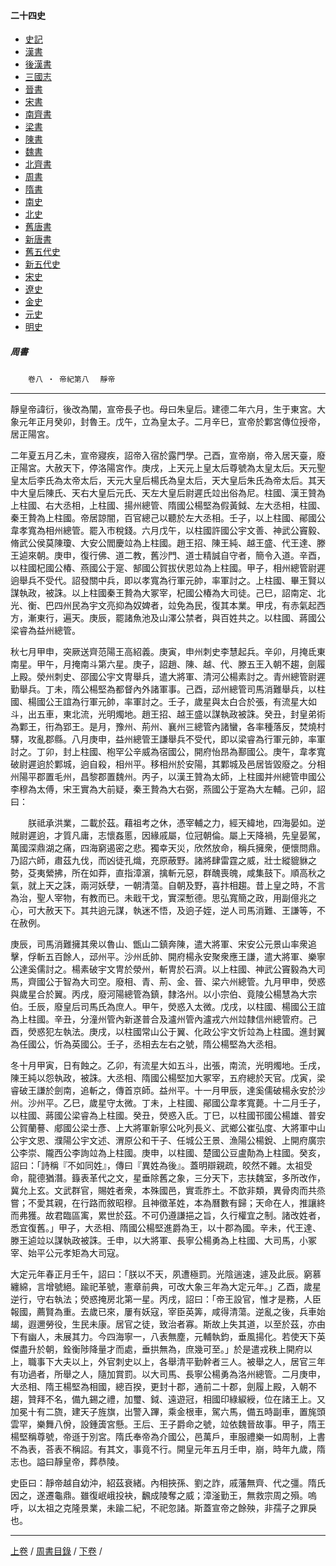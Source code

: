  



#### 二十四史

*   [史記](../a01/a01.md)
*   [漢書](../a02/a02.md)
*   [後漢書](../a03/a03.md)
*   [三國志](../a04/a04.md)
*   [晉書](../a05/a05.md)
*   [宋書](../a06/a06.md)
*   [南齊書](../a07/a07.md)
*   [梁書](../a08/a08.md)
*   [陳書](../a09/a09.md)
*   [魏書](../a10/a10.md)
*   [北齊書](../a11/a11.md)
*   [周書](../a12/a12.md)
*   [隋書](../a13/a13.md)
*   [南史](../a14/a14.md)
*   [北史](../a15/a15.md)
*   [舊唐書](../a16/a16.md)
*   [新唐書](../a17/a17.md)
*   [舊五代史](../a18/a18.md)
*   [新五代史](../a19/a19.md)
*   [宋史](../a20/a20.md)
*   [遼史](../a21/a21.md)
*   [金史](../a22/a22.md)
*   [元史](../a23/a23.md)
*   [明史](../a24/a24.md)


##### 周書
　　`卷八 ‧ 帝紀第八`　
	`靜帝`

* * *

靜皇帝諱衍，後改為闡，宣帝長子也。母曰朱皇后。建德二年六月，生于東宮。大象元年正月癸卯，封魯王。戊午，立為皇太子。二月辛巳，宣帝於鄴宮傳位授帝，居正陽宮。

二年夏五月乙未，宣帝寢疾，詔帝入宿於露門學。己酉，宣帝崩，帝入居天臺，廢正陽宮。大赦天下，停洛陽宮作。庚戌，上天元上皇太后尊號為太皇太后。天元聖皇太后李氏為太帝太后，天元大皇后楊氏為皇太后，天大皇后朱氏為帝太后。其天中大皇后陳氏、天右大皇后元氏、天左大皇后尉遲氏竝出俗為尼。柱國、漢王贊為上柱國、右大丞相，上柱國、揚州總管、隋國公楊堅為假黃鉞、左大丞相，柱國、秦王贄為上柱國。帝居諒闇，百官總己以聽於左大丞相。壬子，以上柱國、鄖國公韋孝寬為相州總管。罷入市稅錢。六月戊午，以柱國許國公宇文善、神武公竇毅、脩武公侯莫陳瓊、大安公閻慶竝為上柱國。趙王招、陳王純、越王盛、代王達、滕王逌來朝。庚申，復行佛、道二教，舊沙門、道士精誠自守者，簡令入道。辛酉，以柱國杞國公椿、燕國公于寔、郜國公賀拔伏恩竝為上柱國。甲子，相州總管尉遲逈舉兵不受代。詔發關中兵，即以孝寬為行軍元帥，率軍討之。上柱國、畢王賢以謀執政，被誅。以上柱國秦王贄為大冢宰，杞國公椿為大司徒。己巳，詔南定、北光、衡、巴四州民為宇文亮抑為奴婢者，竝免為民，復其本業。甲戌，有赤氣起西方，漸東行，遍天。庚辰，罷諸魚池及山澤公禁者，與百姓共之。以柱國、蔣國公梁睿為益州總管。

秋七月甲申，突厥送齊范陽王高紹義。庚寅，申州刺史李慧起兵。辛卯，月掩氐東南星。甲午，月掩南斗第六星。庚子，詔趙、陳、越、代、滕五王入朝不趨，劍履上殿。滎州刺史、邵國公宇文冑舉兵，遣大將軍、清河公楊素討之。青州總管尉遲勤舉兵。丁未，隋公楊堅為都督內外諸軍事。己酉，䢵州總管司馬消難舉兵，以柱國、楊國公王誼為行軍元帥，率軍討之。壬子，歲星與太白合於張，有流星大如斗，出五車，東北流，光明燭地。趙王招、越王盛以謀執政被誅。癸丑，封皇弟術為鄴王，衎為郢王。是月，豫州、荊州、襄州三總管內諸蠻，各率種落反，焚燒村驛，攻亂郡縣。八月庚申，益州總管王謙舉兵不受代，即以梁睿為行軍元帥，率軍討之。丁卯，封上柱國、枹罕公辛威為宿國公，開府怡昂為鄯國公。庚午，韋孝寬破尉遲逈於鄴城，逈自殺，相州平。移相州於安陽，其鄴城及邑居皆毀廢之。分相州陽平郡置毛州，昌黎郡置魏州。丙子，以漢王贊為太師，上柱國并州總管申國公李穆為太傅，宋王實為大前疑，秦王贄為大右弼，燕國公于寔為大左輔。己卯，詔曰：

　　朕祗承洪業，二載於茲。藉祖考之休，憑宰輔之力，經天緯地，四海晏如。逆賊尉遲逈，才質凡庸，志懷姦慝，因緣戚屬，位冠朝倫。屬上天降禍，先皇晏駕，萬國深鼎湖之痛，四海窮遏密之悲。獨幸天災，欣然放命，稱兵擁衆，便懷問鼎。乃詔六師，肅茲九伐，而凶徒孔熾，充原蔽野。諸將肆雷霆之威，壯士縱貔貅之勢，芟夷縈拂，所在如莽，直指漳濵，擒斬元惡，群醜喪魄，咸集鼓下。順高秋之氣，就上天之誅，兩河妖孽，一朝清蕩。自朝及野，喜抃相趨。昔上皇之時，不言為治，聖人宰物，有教而已。未戢干戈，實深慙德。思弘寬簡之政，用副億兆之心，可大赦天下。其共逈元謀，執迷不悟，及逈子姪，逆人司馬消難、王謙等，不在赦例。

庚辰，司馬消難擁其衆以魯山、甑山二鎮奔陳，遣大將軍、宋安公元景山率衆追擊，俘斬五百餘人，䢵州平。沙州氐帥、開府楊永安聚衆應王謙，遣大將軍、樂寧公達奚儒討之。楊素破宇文冑於滎州，斬冑於石濟。以上柱國、神武公竇毅為大司馬，齊國公于智為大司空。廢相、青、荊、金、晉、梁六州總管。九月甲申，熒惑與歲星合於翼。丙戌，廢河陽總管為鎮，隸洛州。以小宗伯、竟陵公楊慧為大宗伯。壬辰，廢皇后司馬氏為庶人。甲午，熒惑入太微。戊戌，以柱國、楊國公王誼為上柱國。辛丑，分潼州管內新遂普合及瀘州管內瀘戎六州竝隸信州總管府。己酉，熒惑犯左執法。庚戌，以柱國常山公于翼、化政公宇文忻竝為上柱國。進封翼為任國公，忻為英國公。壬子，丞相去左右之號，隋公楊堅為大丞相。

冬十月甲寅，日有蝕之。乙卯，有流星大如五斗，出張，南流，光明燭地。壬戌，陳王純以怨執政，被誅。大丞相、隋國公楊堅加大冢宰，五府總於天官。戊寅，梁睿破王謙於劍南，追斬之，傳首京師。益州平。十一月甲辰，達奚儒破楊永安於沙州。沙州平。乙巳，歲星守太微。丁未，上柱國、鄖國公韋孝寬薨。十二月壬子，以柱國、蔣國公梁睿為上柱國。癸丑，熒惑入氐。丁巳，以柱國邗國公楊雄、普安公賀蘭謩、郕國公梁士彥、上大將軍新寧公叱列長义、武鄉公崔弘度、大將軍中山公宇文恩、濮陽公宇文述、渭原公和干子、任城公王景、漁陽公楊銳、上開府廣宗公李崇、隴西公李詢竝為上柱國。庚申，以柱國、楚國公豆盧勣為上柱國。癸亥，詔曰：「詩稱『不如同姓』，傳曰『異姓為後』。蓋明辯親疏，皎然不雜。太祖受命，龍德猶潛。籙表革代之文，星垂除舊之象，三分天下，志扶魏室，多所改作，冀允上玄。文武群官，賜姓者衆，本殊國邑，實乖胙土。不歆非類，異骨肉而共烝嘗；不愛其親，在行路而敘昭穆。且神徵革姓，本為曆數有歸；天命在人，推讓終而弗獲。故君臨區㝢，累世於茲。不可仍遵謙挹之旨，久行權宜之制。諸改姓者，悉宜復舊。」甲子，大丞相、隋國公楊堅進爵為王，以十郡為國。辛未，代王達、滕王逌竝以謀執政被誅。壬申，以大將軍、長寧公楊勇為上柱國、大司馬，小冢宰、始平公元孝矩為大司寇。

大定元年春正月壬午，詔曰：「朕以不天，夙遭極罰。光陰遄速，遽及此辰。窮慕纏綿，言增號絕。踰祀革號，憲章前典，可改大象三年為大定元年。」乙酉，歲星逆行，守右執法；熒惑掩房北第一星。丙戌，詔曰：「帝王設官，惟才是務，人臣報國，薦賢為重。去歲已來，屢有妖寇，宰臣英筭，咸得清蕩。逆亂之後，兵車始朅，遐邇勞役，生民未康。居官之徒，致治者寡。斯故上失其道，以至於茲，亦由下有幽人，未展其力。今四海寧一，八表無塵，元輔執鈞，垂風揚化。若使天下英傑盡升於朝，銓衡陟降量才而處，垂拱無為，庶幾可至。」於是遣戎秩上開府以上，職事下大夫以上，外官刺史以上，各舉清平勤幹者三人。被舉之人，居官三年有功過者，所舉之人，隨加賞罰。以大司馬、長寧公楊勇為洛州總管。二月庚申，大丞相、隋王楊堅為相國，總百揆，更封十郡，通前二十郡，劍履上殿，入朝不趨，贊拜不名，備九錫之禮，加璽、鉞、遠遊冠，相國印綠綟綬，位在諸王上。又加冕十有二旒，建天子旌旗，出警入蹕，乘金根車，駕六馬，備五時副車，置旄頭雲罕，樂舞八佾，設鍾簴宮懸。王后、王子爵命之號，竝依魏晉故事。甲子，隋王楊堅稱尊號，帝遜于別宮。隋氏奉帝為介國公，邑萬戶，車服禮樂一如周制，上書不為表，荅表不稱詔。有其文，事竟不行。開皇元年五月壬申，崩，時年九歲，隋志也。謚曰靜皇帝，葬恭陵。

史臣曰：靜帝越自幼沖，紹茲衰緒。內相挾孫、劉之詐，戚藩無齊、代之彊。隋氏因之，遂遷龜鼎。雖復岷峨投袂，飜成陵奪之威；漳滏勤王，無救宗周之殞。嗚呼，以太祖之克隆景業，未踰二紀，不祀忽諸。斯蓋宣帝之餘殃，非孺子之罪戾也。

* * *

 [上卷](007.md) /  [周書目錄](a12.md) / [下卷](009.md) /			  

    